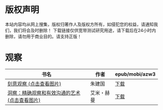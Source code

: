 # 版权声明

本站内容均从网上搜集，版权归著作人及版权方所有，如侵犯您的权益，请通知我们，我们将会及时删除！ 下载链接仅供宽带测试研究用途，请下载后在24小时内删除，请勿用于商业目的。请支持正版！

# 观察

| 书名 | 作者 | epub/mobi/azw3 |
| --- | --- | --- |
| [刻意观察 (点击查看图片)](https://www.dushupai.com/attachment/2024/06/08/c0737bb05c4e13bf.jpg) | 朱建国 | [下载](https://url89.ctfile.com/f/31084289-1357045936-bff944?p=8866) |
| [洞察：精确观察和有效沟通的艺术 (点击查看图片)](https://www.dushupai.com/attachment/2024/06/03/77905a94170faa9e.jpg) | 艾米・赫曼 | [下载](https://url89.ctfile.com/f/31084289-1357019857-7557d2?p=8866) |

